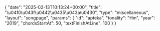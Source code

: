 {
    "date": "2025-02-13T10:13:24+00:00",
    "title": "\u0410\u043f\u0442\u0435\u043a\u0430",
    "type": "miscellaneous",
    "layout": "songpage",
    "params": {
        "id": "apteka",
        "tonality": "Hm",
        "year": "2019",
        "chordsStartAt": 50,
        "textFinishAtLine": 100
    }
}